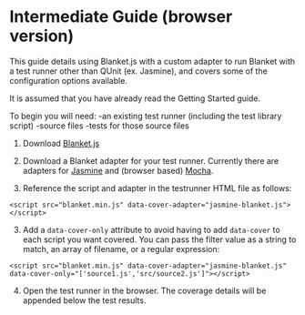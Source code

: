 # Intermediate Guide (browser version)

This guide details using Blanket.js with a custom adapter to run Blanket with a test runner other than QUnit (ex. Jasmine), and covers some of the configuration options available.

It is assumed that you have already read the Getting Started guide.

To begin you will need:
-an existing test runner (including the test library script)
-source files
-tests for those source files


1. Download [Blanket.js](https://raw.github.com/Migrii/blanket/master/dist/qunit/blanket.min.js)

2. Download a Blanket adapter for your test runner.  Currently there are adapters for [Jasmine](https://raw.github.com/Migrii/blanket/master/src/adapters/jasmine-blanket.js) and (browser based) [Mocha](https://raw.github.com/Migrii/blanket/master/src/adapters/mocha-blanket.js).

2. Reference the script and adapter in the testrunner HTML file as follows:
```
<script src="blanket.min.js" data-cover-adapter="jasmine-blanket.js"></script>
```

3. Add a `data-cover-only` attribute to avoid having to add `data-cover` to each script you want covered.  You can pass the filter value as a string to match, an array of filename, or a regular expression:
```
<script src="blanket.min.js" data-cover-adapter="jasmine-blanket.js" data-cover-only="['source1.js','src/source2.js']"></script>
```

4. Open the test runner in the browser.  The coverage details will be appended below the test results.